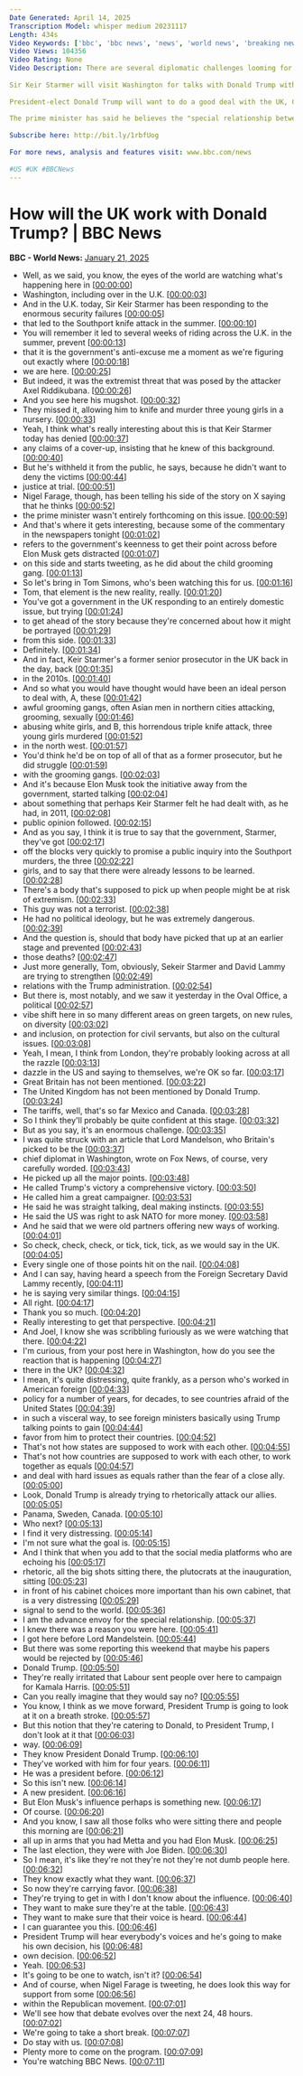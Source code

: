 ```yaml
---
Date Generated: April 14, 2025
Transcription Model: whisper medium 20231117
Length: 434s
Video Keywords: ['bbc', 'bbc news', 'news', 'world news', 'breaking news', 'us news', 'world', 'america', 'usa', 'usa news', 'india news']
Video Views: 104356
Video Rating: None
Video Description: There are several diplomatic challenges looming for the UK government in its engagement with the new administration, including proposed trade tariffs and growing tensions over the UK's proposed Chagos Islands deal.
 
Sir Keir Starmer will visit Washington for talks with Donald Trump within weeks, the foreign secretary has suggested.
 
President-elect Donald Trump will want to do a good deal with the UK, Chief Secretary to the Treasury Darren Jones has insisted.
 
The prime minister has said he believes the "special relationship between the United Kingdom and the United States will continue to flourish" under Trump.
 
Subscribe here: http://bit.ly/1rbfUog
 
For more news, analysis and features visit: www.bbc.com/news
 
#US #UK #BBCNews
---
```


# How will the UK work with Donald Trump? | BBC News
**BBC - World News:** [January 21, 2025](https://www.youtube.com/watch?v=DCS-caNNYr8)
*  Well, as we said, you know, the eyes of the world are watching what's happening here in [[00:00:00](https://www.youtube.com/watch?v=DCS-caNNYr8&t=0.0s)]
*  Washington, including over in the U.K. [[00:00:03](https://www.youtube.com/watch?v=DCS-caNNYr8&t=3.68s)]
*  And in the U.K. today, Sir Keir Starmer has been responding to the enormous security failures [[00:00:05](https://www.youtube.com/watch?v=DCS-caNNYr8&t=5.8s)]
*  that led to the Southport knife attack in the summer. [[00:00:10](https://www.youtube.com/watch?v=DCS-caNNYr8&t=10.46s)]
*  You will remember it led to several weeks of riding across the U.K. in the summer, prevent [[00:00:13](https://www.youtube.com/watch?v=DCS-caNNYr8&t=13.68s)]
*  that it is the government's anti-excuse me a moment as we're figuring out exactly where [[00:00:18](https://www.youtube.com/watch?v=DCS-caNNYr8&t=18.72s)]
*  we are here. [[00:00:25](https://www.youtube.com/watch?v=DCS-caNNYr8&t=25.52s)]
*  But indeed, it was the extremist threat that was posed by the attacker Axel Riddikubana. [[00:00:26](https://www.youtube.com/watch?v=DCS-caNNYr8&t=26.9s)]
*  And you see here his mugshot. [[00:00:32](https://www.youtube.com/watch?v=DCS-caNNYr8&t=32.379999999999995s)]
*  They missed it, allowing him to knife and murder three young girls in a nursery. [[00:00:33](https://www.youtube.com/watch?v=DCS-caNNYr8&t=33.82s)]
*  Yeah, I think what's really interesting about this is that Keir Starmer today has denied [[00:00:37](https://www.youtube.com/watch?v=DCS-caNNYr8&t=37.3s)]
*  any claims of a cover-up, insisting that he knew of this background. [[00:00:40](https://www.youtube.com/watch?v=DCS-caNNYr8&t=40.66s)]
*  But he's withheld it from the public, he says, because he didn't want to deny the victims [[00:00:44](https://www.youtube.com/watch?v=DCS-caNNYr8&t=44.62s)]
*  justice at trial. [[00:00:51](https://www.youtube.com/watch?v=DCS-caNNYr8&t=51.06s)]
*  Nigel Farage, though, has been telling his side of the story on X saying that he thinks [[00:00:52](https://www.youtube.com/watch?v=DCS-caNNYr8&t=52.7s)]
*  the prime minister wasn't entirely forthcoming on this issue. [[00:00:59](https://www.youtube.com/watch?v=DCS-caNNYr8&t=59.46s)]
*  And that's where it gets interesting, because some of the commentary in the newspapers tonight [[00:01:02](https://www.youtube.com/watch?v=DCS-caNNYr8&t=62.980000000000004s)]
*  refers to the government's keenness to get their point across before Elon Musk gets distracted [[00:01:07](https://www.youtube.com/watch?v=DCS-caNNYr8&t=67.3s)]
*  on this side and starts tweeting, as he did about the child grooming gang. [[00:01:13](https://www.youtube.com/watch?v=DCS-caNNYr8&t=73.06s)]
*  So let's bring in Tom Simons, who's been watching this for us. [[00:01:16](https://www.youtube.com/watch?v=DCS-caNNYr8&t=76.54s)]
*  Tom, that element is the new reality, really. [[00:01:20](https://www.youtube.com/watch?v=DCS-caNNYr8&t=80.94s)]
*  You've got a government in the UK responding to an entirely domestic issue, but trying [[00:01:24](https://www.youtube.com/watch?v=DCS-caNNYr8&t=84.74000000000001s)]
*  to get ahead of the story because they're concerned about how it might be portrayed [[00:01:29](https://www.youtube.com/watch?v=DCS-caNNYr8&t=89.18s)]
*  from this side. [[00:01:33](https://www.youtube.com/watch?v=DCS-caNNYr8&t=93.22s)]
*  Definitely. [[00:01:34](https://www.youtube.com/watch?v=DCS-caNNYr8&t=94.66000000000001s)]
*  And in fact, Keir Starmer's a former senior prosecutor in the UK back in the day, back [[00:01:35](https://www.youtube.com/watch?v=DCS-caNNYr8&t=95.66000000000001s)]
*  in the 2010s. [[00:01:40](https://www.youtube.com/watch?v=DCS-caNNYr8&t=100.66s)]
*  And so what you would have thought would have been an ideal person to deal with, A, these [[00:01:42](https://www.youtube.com/watch?v=DCS-caNNYr8&t=102.34s)]
*  awful grooming gangs, often Asian men in northern cities attacking, grooming, sexually [[00:01:46](https://www.youtube.com/watch?v=DCS-caNNYr8&t=106.98s)]
*  abusing white girls, and B, this horrendous triple knife attack, three young girls murdered [[00:01:52](https://www.youtube.com/watch?v=DCS-caNNYr8&t=112.58s)]
*  in the north west. [[00:01:57](https://www.youtube.com/watch?v=DCS-caNNYr8&t=117.94s)]
*  You'd think he'd be on top of all of that as a former prosecutor, but he did struggle [[00:01:59](https://www.youtube.com/watch?v=DCS-caNNYr8&t=119.82000000000001s)]
*  with the grooming gangs. [[00:02:03](https://www.youtube.com/watch?v=DCS-caNNYr8&t=123.42s)]
*  And it's because Elon Musk took the initiative away from the government, started talking [[00:02:04](https://www.youtube.com/watch?v=DCS-caNNYr8&t=124.42s)]
*  about something that perhaps Keir Starmer felt he had dealt with, as he had, in 2011, [[00:02:08](https://www.youtube.com/watch?v=DCS-caNNYr8&t=128.7s)]
*  public opinion followed. [[00:02:15](https://www.youtube.com/watch?v=DCS-caNNYr8&t=135.98000000000002s)]
*  And as you say, I think it is true to say that the government, Starmer, they've got [[00:02:17](https://www.youtube.com/watch?v=DCS-caNNYr8&t=137.38s)]
*  off the blocks very quickly to promise a public inquiry into the Southport murders, the three [[00:02:22](https://www.youtube.com/watch?v=DCS-caNNYr8&t=142.54000000000002s)]
*  girls, and to say that there were already lessons to be learned. [[00:02:28](https://www.youtube.com/watch?v=DCS-caNNYr8&t=148.5s)]
*  There's a body that's supposed to pick up when people might be at risk of extremism. [[00:02:33](https://www.youtube.com/watch?v=DCS-caNNYr8&t=153.48000000000002s)]
*  This guy was not a terrorist. [[00:02:38](https://www.youtube.com/watch?v=DCS-caNNYr8&t=158.64000000000001s)]
*  He had no political ideology, but he was extremely dangerous. [[00:02:39](https://www.youtube.com/watch?v=DCS-caNNYr8&t=159.98000000000002s)]
*  And the question is, should that body have picked that up at an earlier stage and prevented [[00:02:43](https://www.youtube.com/watch?v=DCS-caNNYr8&t=163.38s)]
*  those deaths? [[00:02:47](https://www.youtube.com/watch?v=DCS-caNNYr8&t=167.62s)]
*  Just more generally, Tom, obviously, Sekeir Starmer and David Lammy are trying to strengthen [[00:02:49](https://www.youtube.com/watch?v=DCS-caNNYr8&t=169.26s)]
*  relations with the Trump administration. [[00:02:54](https://www.youtube.com/watch?v=DCS-caNNYr8&t=174.7s)]
*  But there is, most notably, and we saw it yesterday in the Oval Office, a political [[00:02:57](https://www.youtube.com/watch?v=DCS-caNNYr8&t=177.7s)]
*  vibe shift here in so many different areas on green targets, on new rules, on diversity [[00:03:02](https://www.youtube.com/watch?v=DCS-caNNYr8&t=182.04s)]
*  and inclusion, on protection for civil servants, but also on the cultural issues. [[00:03:08](https://www.youtube.com/watch?v=DCS-caNNYr8&t=188.46s)]
*  Yeah, I mean, I think from London, they're probably looking across at all the razzle [[00:03:13](https://www.youtube.com/watch?v=DCS-caNNYr8&t=193.46s)]
*  dazzle in the US and saying to themselves, we're OK so far. [[00:03:17](https://www.youtube.com/watch?v=DCS-caNNYr8&t=197.9s)]
*  Great Britain has not been mentioned. [[00:03:22](https://www.youtube.com/watch?v=DCS-caNNYr8&t=202.5s)]
*  The United Kingdom has not been mentioned by Donald Trump. [[00:03:24](https://www.youtube.com/watch?v=DCS-caNNYr8&t=204.5s)]
*  The tariffs, well, that's so far Mexico and Canada. [[00:03:28](https://www.youtube.com/watch?v=DCS-caNNYr8&t=208.66s)]
*  So I think they'll probably be quite confident at this stage. [[00:03:32](https://www.youtube.com/watch?v=DCS-caNNYr8&t=212.36s)]
*  But as you say, it's an enormous challenge. [[00:03:35](https://www.youtube.com/watch?v=DCS-caNNYr8&t=215.64000000000001s)]
*  I was quite struck with an article that Lord Mandelson, who Britain's picked to be the [[00:03:37](https://www.youtube.com/watch?v=DCS-caNNYr8&t=217.7s)]
*  chief diplomat in Washington, wrote on Fox News, of course, very carefully worded. [[00:03:43](https://www.youtube.com/watch?v=DCS-caNNYr8&t=223.02s)]
*  He picked up all the major points. [[00:03:48](https://www.youtube.com/watch?v=DCS-caNNYr8&t=228.38s)]
*  He called Trump's victory a comprehensive victory. [[00:03:50](https://www.youtube.com/watch?v=DCS-caNNYr8&t=230.1s)]
*  He called him a great campaigner. [[00:03:53](https://www.youtube.com/watch?v=DCS-caNNYr8&t=233.68s)]
*  He said he was straight talking, deal making instincts. [[00:03:55](https://www.youtube.com/watch?v=DCS-caNNYr8&t=235.34s)]
*  He said the US was right to ask NATO for more money. [[00:03:58](https://www.youtube.com/watch?v=DCS-caNNYr8&t=238.57999999999998s)]
*  And he said that we were old partners offering new ways of working. [[00:04:01](https://www.youtube.com/watch?v=DCS-caNNYr8&t=241.85999999999999s)]
*  So check, check, check, or tick, tick, tick, as we would say in the UK. [[00:04:05](https://www.youtube.com/watch?v=DCS-caNNYr8&t=245.42s)]
*  Every single one of those points hit on the nail. [[00:04:08](https://www.youtube.com/watch?v=DCS-caNNYr8&t=248.89999999999998s)]
*  And I can say, having heard a speech from the Foreign Secretary David Lammy recently, [[00:04:11](https://www.youtube.com/watch?v=DCS-caNNYr8&t=251.14s)]
*  he is saying very similar things. [[00:04:15](https://www.youtube.com/watch?v=DCS-caNNYr8&t=255.94s)]
*  All right. [[00:04:17](https://www.youtube.com/watch?v=DCS-caNNYr8&t=257.82s)]
*  Thank you so much. [[00:04:20](https://www.youtube.com/watch?v=DCS-caNNYr8&t=260.21999999999997s)]
*  Really interesting to get that perspective. [[00:04:21](https://www.youtube.com/watch?v=DCS-caNNYr8&t=261.21999999999997s)]
*  And Joel, I know she was scribbling furiously as we were watching that there. [[00:04:22](https://www.youtube.com/watch?v=DCS-caNNYr8&t=262.7s)]
*  I'm curious, from your post here in Washington, how do you see the reaction that is happening [[00:04:27](https://www.youtube.com/watch?v=DCS-caNNYr8&t=267.14s)]
*  there in the UK? [[00:04:32](https://www.youtube.com/watch?v=DCS-caNNYr8&t=272.34s)]
*  I mean, it's quite distressing, quite frankly, as a person who's worked in American foreign [[00:04:33](https://www.youtube.com/watch?v=DCS-caNNYr8&t=273.85999999999996s)]
*  policy for a number of years, for decades, to see countries afraid of the United States [[00:04:39](https://www.youtube.com/watch?v=DCS-caNNYr8&t=279.85999999999996s)]
*  in such a visceral way, to see foreign ministers basically using Trump talking points to gain [[00:04:44](https://www.youtube.com/watch?v=DCS-caNNYr8&t=284.29999999999995s)]
*  favor from him to protect their countries. [[00:04:52](https://www.youtube.com/watch?v=DCS-caNNYr8&t=292.02s)]
*  That's not how states are supposed to work with each other. [[00:04:55](https://www.youtube.com/watch?v=DCS-caNNYr8&t=295.17999999999995s)]
*  That's not how countries are supposed to work with each other, to work together as equals [[00:04:57](https://www.youtube.com/watch?v=DCS-caNNYr8&t=297.46s)]
*  and deal with hard issues as equals rather than the fear of a close ally. [[00:05:00](https://www.youtube.com/watch?v=DCS-caNNYr8&t=300.98s)]
*  Look, Donald Trump is already trying to rhetorically attack our allies. [[00:05:05](https://www.youtube.com/watch?v=DCS-caNNYr8&t=305.1s)]
*  Panama, Sweden, Canada. [[00:05:10](https://www.youtube.com/watch?v=DCS-caNNYr8&t=310.78000000000003s)]
*  Who next? [[00:05:13](https://www.youtube.com/watch?v=DCS-caNNYr8&t=313.78000000000003s)]
*  I find it very distressing. [[00:05:14](https://www.youtube.com/watch?v=DCS-caNNYr8&t=314.78000000000003s)]
*  I'm not sure what the goal is. [[00:05:15](https://www.youtube.com/watch?v=DCS-caNNYr8&t=315.78000000000003s)]
*  And I think that when you add to that the social media platforms who are echoing his [[00:05:17](https://www.youtube.com/watch?v=DCS-caNNYr8&t=317.98s)]
*  rhetoric, all the big shots sitting there, the plutocrats at the inauguration, sitting [[00:05:23](https://www.youtube.com/watch?v=DCS-caNNYr8&t=323.06s)]
*  in front of his cabinet choices more important than his own cabinet, that is a very distressing [[00:05:29](https://www.youtube.com/watch?v=DCS-caNNYr8&t=329.7s)]
*  signal to send to the world. [[00:05:36](https://www.youtube.com/watch?v=DCS-caNNYr8&t=336.34000000000003s)]
*  I am the advance envoy for the special relationship. [[00:05:37](https://www.youtube.com/watch?v=DCS-caNNYr8&t=337.54s)]
*  I knew there was a reason you were here. [[00:05:41](https://www.youtube.com/watch?v=DCS-caNNYr8&t=341.02s)]
*  I got here before Lord Mandelstein. [[00:05:44](https://www.youtube.com/watch?v=DCS-caNNYr8&t=344.42s)]
*  But there was some reporting this weekend that maybe his papers would be rejected by [[00:05:46](https://www.youtube.com/watch?v=DCS-caNNYr8&t=346.62s)]
*  Donald Trump. [[00:05:50](https://www.youtube.com/watch?v=DCS-caNNYr8&t=350.3s)]
*  They're really irritated that Labour sent people over here to campaign for Kamala Harris. [[00:05:51](https://www.youtube.com/watch?v=DCS-caNNYr8&t=351.3s)]
*  Can you really imagine that they would say no? [[00:05:55](https://www.youtube.com/watch?v=DCS-caNNYr8&t=355.1s)]
*  You know, I think as we move forward, President Trump is going to look at it on a breath stroke. [[00:05:57](https://www.youtube.com/watch?v=DCS-caNNYr8&t=357.7s)]
*  But this notion that they're catering to Donald, to President Trump, I don't look at it that [[00:06:03](https://www.youtube.com/watch?v=DCS-caNNYr8&t=363.38s)]
*  way. [[00:06:09](https://www.youtube.com/watch?v=DCS-caNNYr8&t=369.3s)]
*  They know President Donald Trump. [[00:06:10](https://www.youtube.com/watch?v=DCS-caNNYr8&t=370.3s)]
*  They've worked with him for four years. [[00:06:11](https://www.youtube.com/watch?v=DCS-caNNYr8&t=371.54s)]
*  He was a president before. [[00:06:12](https://www.youtube.com/watch?v=DCS-caNNYr8&t=372.98s)]
*  So this isn't new. [[00:06:14](https://www.youtube.com/watch?v=DCS-caNNYr8&t=374.7s)]
*  A new president. [[00:06:16](https://www.youtube.com/watch?v=DCS-caNNYr8&t=376.66s)]
*  But Elon Musk's influence perhaps is something new. [[00:06:17](https://www.youtube.com/watch?v=DCS-caNNYr8&t=377.66s)]
*  Of course. [[00:06:20](https://www.youtube.com/watch?v=DCS-caNNYr8&t=380.18s)]
*  And you know, I saw all those folks who were sitting there and people this morning are [[00:06:21](https://www.youtube.com/watch?v=DCS-caNNYr8&t=381.18s)]
*  all up in arms that you had Metta and you had Elon Musk. [[00:06:25](https://www.youtube.com/watch?v=DCS-caNNYr8&t=385.98s)]
*  The last election, they were with Joe Biden. [[00:06:30](https://www.youtube.com/watch?v=DCS-caNNYr8&t=390.5s)]
*  So I mean, it's like they're not they're not they're not dumb people here. [[00:06:32](https://www.youtube.com/watch?v=DCS-caNNYr8&t=392.74s)]
*  They know exactly what they want. [[00:06:37](https://www.youtube.com/watch?v=DCS-caNNYr8&t=397.06s)]
*  So now they're carrying favor. [[00:06:38](https://www.youtube.com/watch?v=DCS-caNNYr8&t=398.82s)]
*  They're trying to get in with I don't know about the influence. [[00:06:40](https://www.youtube.com/watch?v=DCS-caNNYr8&t=400.26s)]
*  They want to make sure they're at the table. [[00:06:43](https://www.youtube.com/watch?v=DCS-caNNYr8&t=403.22s)]
*  They want to make sure that their voice is heard. [[00:06:44](https://www.youtube.com/watch?v=DCS-caNNYr8&t=404.88s)]
*  I can guarantee you this. [[00:06:46](https://www.youtube.com/watch?v=DCS-caNNYr8&t=406.70000000000005s)]
*  President Trump will hear everybody's voices and he's going to make his own decision, his [[00:06:48](https://www.youtube.com/watch?v=DCS-caNNYr8&t=408.86s)]
*  own decision. [[00:06:52](https://www.youtube.com/watch?v=DCS-caNNYr8&t=412.74s)]
*  Yeah. [[00:06:53](https://www.youtube.com/watch?v=DCS-caNNYr8&t=413.74s)]
*  It's going to be one to watch, isn't it? [[00:06:54](https://www.youtube.com/watch?v=DCS-caNNYr8&t=414.82s)]
*  And of course, when Nigel Farage is tweeting, he does look this way for support from some [[00:06:56](https://www.youtube.com/watch?v=DCS-caNNYr8&t=416.42s)]
*  within the Republican movement. [[00:07:01](https://www.youtube.com/watch?v=DCS-caNNYr8&t=421.5s)]
*  We'll see how that debate evolves over the next 24, 48 hours. [[00:07:02](https://www.youtube.com/watch?v=DCS-caNNYr8&t=422.74s)]
*  We're going to take a short break. [[00:07:07](https://www.youtube.com/watch?v=DCS-caNNYr8&t=427.38s)]
*  Do stay with us. [[00:07:08](https://www.youtube.com/watch?v=DCS-caNNYr8&t=428.38s)]
*  Plenty more to come on the program. [[00:07:09](https://www.youtube.com/watch?v=DCS-caNNYr8&t=429.38s)]
*  You're watching BBC News. [[00:07:11](https://www.youtube.com/watch?v=DCS-caNNYr8&t=431.78000000000003s)]
